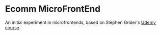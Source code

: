 # Ecomm MicroFrontEnd

An initial experiment in microfrontends, based on Stephen Grider's [Udemy course](http://www.udemy.com/course/microfrontend-course).